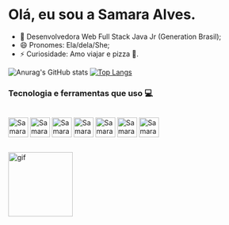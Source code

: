 # Olá, eu sou a Samara Alves.


- 🌱 Desenvolvedora Web Full Stack Java Jr (Generation Brasil);
- 😄 Pronomes: Ela/dela/She;
- ⚡ Curiosidade: Amo viajar e pizza 🍕.

<div>
  
![Anurag's GitHub stats](https://github-readme-stats.vercel.app/api?username=Samara-Alves&show_icons=true&theme=cobalt) [![Top Langs](https://github-readme-stats.vercel.app/api/top-langs/?username=Samara-Alves&layout=compact&theme=cobalt)](https://github.com/Samara-Alves/github-readme-stats)
</div>
 
   
   ### Tecnologia e ferramentas que uso 💻
                   
   <div style="display: inline_block"><br> 
   <img align="center" alt="Samara-java" height="40" widht="40" src="https://cdn.jsdelivr.net/gh/devicons/devicon/icons/java/java-plain.svg">
  <img align="center" alt="Samara-mysql" height="40" widht="40" src="https://cdn.jsdelivr.net/gh/devicons/devicon/icons/mysql/mysql-plain-wordmark.svg">
  <img align="center" alt="Samara-Spring" height="40" widht="40" src="https://cdn.jsdelivr.net/gh/devicons/devicon/icons/spring/spring-original-wordmark.svg" />
   <img align="center" alt="Samara-angular" height="40" widht="40" src="https://cdn.jsdelivr.net/gh/devicons/devicon/icons/angularjs/angularjs-plain.svg">
   <img align="center" alt="Samara-css3" height="40" widht="40" src="https://cdn.jsdelivr.net/gh/devicons/devicon/icons/css3/css3-original-wordmark.svg">
  <img  align="center" alt="Samara-JavaS" height="40" widht="40"src="https://cdn.jsdelivr.net/gh/devicons/devicon/icons/javascript/javascript-original.svg">
  <img align="center" alt="Samara-HTML" height="40" widht="40"src="https://cdn.jsdelivr.net/gh/devicons/devicon/icons/html5/html5-original-wordmark.svg" />
     
   </div>
       
  ##
  
  
   <img align="flex-start" alt="gif" height="130" widht="100" src="https://media.giphy.com/media/12kFpziiPAVYTC/giphy.gif">
